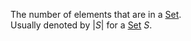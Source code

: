 The number of elements that are in a [Set](./Set.md).  
Usually denoted by $|S|$ for a [Set](./Set.md) $S$.